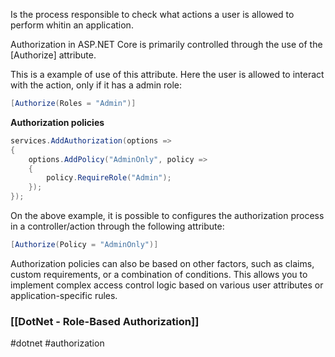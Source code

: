 
Is the process responsible to check what actions a user is allowed to perform whitin an application.

Authorization in ASP.NET Core is primarily controlled through the use of the [Authorize] attribute.

This is a example of use of this attribute. Here the user is allowed to interact with the action, only if it has a admin role: 
```csharp
[Authorize(Roles = "Admin")]
```

**Authorization policies**

```csharp
services.AddAuthorization(options =>  
{  
	options.AddPolicy("AdminOnly", policy =>  
	{  
		policy.RequireRole("Admin");  
	});  
});
```

On the above example, it is possible to configures the authorization process in a controller/action through the following attribute:

```csharp
[Authorize(Policy = "AdminOnly")]
```

Authorization policies can also be based on other factors, such as claims, custom requirements, or a combination of conditions. This allows you to implement complex access control logic based on various user attributes or application-specific rules.

### [[DotNet - Role-Based Authorization]]

#dotnet #authorization 